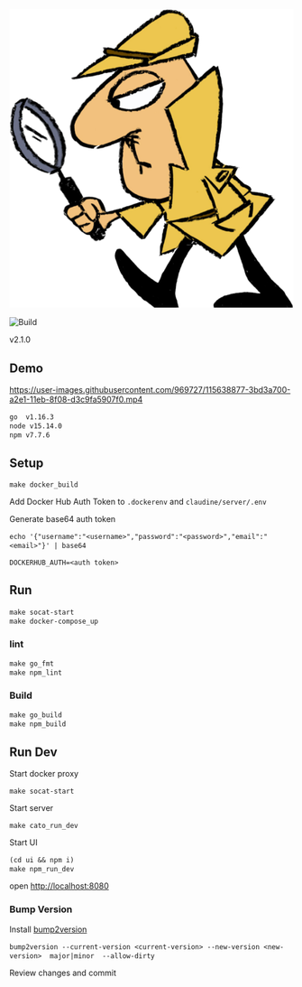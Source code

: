 

![Clouseau](docs/clouseau.png)

![Build](https://github.com/jataware/clouseau/workflows/Build/badge.svg)

v2.1.0


## Demo

https://user-images.githubusercontent.com/969727/115638877-3bd3a700-a2e1-11eb-8f08-d3c9fa5907f0.mp4

```
go  v1.16.3
node v15.14.0
npm v7.7.6
```


## Setup
```
make docker_build
```

Add Docker Hub Auth Token to `.dockerenv` and `claudine/server/.env`

Generate base64 auth token
```
echo '{"username":"<username>","password":"<password>","email":"<email>"}' | base64
```

```
DOCKERHUB_AUTH=<auth token>
```


## Run
```
make socat-start
make docker-compose_up
```

### lint
```
make go_fmt
make npm_lint
```

### Build
```
make go_build
make npm_build
```


## Run Dev

Start docker proxy
```
make socat-start
```

Start server
```
make cato_run_dev
```

Start UI
```
(cd ui && npm i)
make npm_run_dev
```

open [http://localhost:8080](http://localhost:8080)



### Bump Version

Install [bump2version](https://github.com/c4urself/bump2version)

```
bump2version --current-version <current-version> --new-version <new-version>  major|minor  --allow-dirty
```

Review changes and commit
